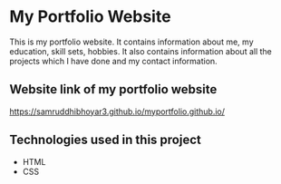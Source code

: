 # My Portfolio Website

This is my portfolio website. It contains information about me, my education, skill sets, hobbies. It also contains information about all the projects which I have done and my contact information.

## Website link of my portfolio website

https://samruddhibhoyar3.github.io/myportfolio.github.io/

## Technologies used in this project

- HTML
- CSS


